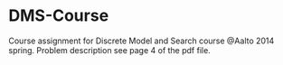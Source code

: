 # DMS-Course
Course assignment for Discrete Model and Search course @Aalto 2014 spring.
Problem description see page 4 of the pdf file.
